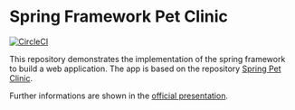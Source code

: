 # Spring Framework Pet Clinic

[![CircleCI](https://circleci.com/gh/ThomasDroege/spring-pet-clinic/tree/master.svg?style=svg)](https://circleci.com/gh/ThomasDroege/spring-pet-clinic/tree/master)

This repository demonstrates the implementation of the spring framework to build a web application. The app is based on the repository [Spring Pet Clinic](https://github.com/spring-projects/spring-petclinic).

Further informations are shown in the [official presentation](https://speakerdeck.com/michaelisvy/spring-petclinic-sample-application).
